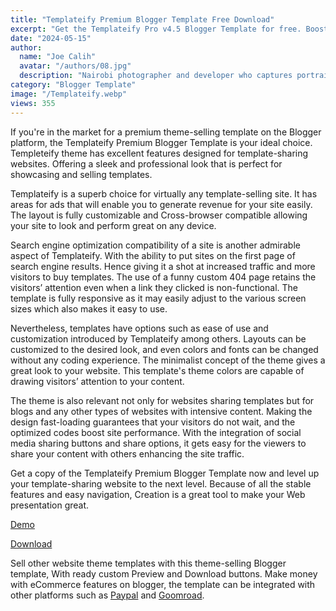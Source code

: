 ```yaml
---
title: "Templateify Premium Blogger Template Free Download"
excerpt: "Get the Templateify Pro v4.5 Blogger Template for free. Boost your blog’s appearance with this modern, responsive, and SEO-friendly template!"
date: "2024-05-15"
author:
  name: "Joe Calih"
  avatar: "/authors/08.jpg"
  description: "Nairobi photographer and developer who captures portraiture, landscapes, weddings, and photo studios."
category: "Blogger Template"
image: "/Templateify.webp"
views: 355
---
```



If you're in the market for a premium theme-selling template on the Blogger platform, the Templateify Premium Blogger Template is your ideal choice. Templeteify theme has excellent features designed for template-sharing websites. Offering a sleek and professional look that is perfect for showcasing and selling templates.

Templateify is a superb choice for virtually any template-selling site. It has areas for ads that will enable you to generate revenue for your site easily. The layout is fully customizable and Cross-browser compatible allowing your site to look and perform great on any device.

Search engine optimization compatibility of a site is another admirable aspect of Templateify. With the ability to put sites on the first page of search engine results. Hence giving it a shot at increased traffic and more visitors to buy templates. The use of a funny custom 404 page retains the visitors’ attention even when a link they clicked is non-functional. The template is fully responsive as it may easily adjust to the various screen sizes which also makes it easy to use.

Nevertheless, templates have options such as ease of use and customization introduced by Templateify among others. Layouts can be customized to the desired look, and even colors and fonts can be changed without any coding experience. The minimalist concept of the theme gives a great look to your website. This template's theme colors are capable of drawing visitors’ attention to your content.

The theme is also relevant not only for websites sharing templates but for blogs and any other types of websites with intensive content. Making the design fast-loading guarantees that your visitors do not wait, and the optimized codes boost site performance. With the integration of social media sharing buttons and share options, it gets easy for the viewers to share your content with others enhancing the site traffic.

Get a copy of the Templateify Premium Blogger Template now and level up your template-sharing website to the next level. Because of all the stable features and easy navigation, Creation is a great tool to make your Web presentation great.

[Demo](https://themebizdotnet.blogspot.com/)

[Download](https://joecalih.co.ke/templateify-blogger-template/)

Sell other website theme templates with this theme-selling Blogger template, With ready custom Preview and Download buttons. Make money with eCommerce features on blogger, the template can be integrated with other platforms such as [Paypal](http://paypal.com) and [Goomroad](http://Goomroad.com).